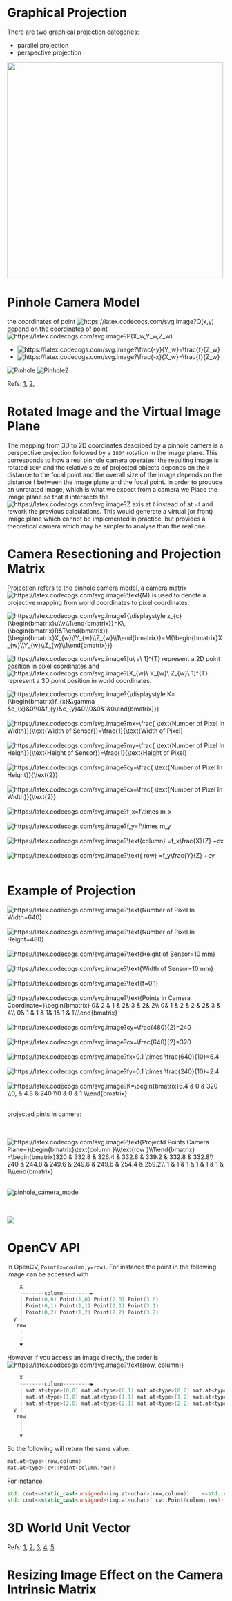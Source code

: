 # Graphical Projection

There are two graphical projection categories:

- parallel projection
- perspective projection


<img src="images/comparison_of_graphical_projections.svg" width="500" height="500" />



# Pinhole Camera Model

the coordinates  of point <img src="https://latex.codecogs.com/svg.image?Q(x,y)" title="https://latex.codecogs.com/svg.image?Q(x,y)" /> depend on the coordinates of point <img src="https://latex.codecogs.com/svg.image?P(X_w,Y_w,Z_w)" title="https://latex.codecogs.com/svg.image?P(X_w,Y_w,Z_w)" /> 

- <img src="https://latex.codecogs.com/svg.image?\frac{-y}{Y_w}=\frac{f}{Z_w}" title="https://latex.codecogs.com/svg.image?\frac{-y}{Y_w}=\frac{f}{Z_w}" />

- <img src="https://latex.codecogs.com/svg.image?\frac{-x}{X_w}=\frac{f}{Z_w}" title="https://latex.codecogs.com/svg.image?\frac{-x}{X_w}=\frac{f}{Z_w}" />


![Pinhole](images/Pinhole.svg)
![Pinhole2](images/Pinhole2.svg)



Refs: [1](https://en.wikipedia.org/wiki/Pinhole_camera_model#Geometry),
[2](https://ksimek.github.io/2013/08/13/intrinsic/),


# Rotated Image and the Virtual Image Plane

The mapping from 3D to 2D coordinates described by a pinhole camera is a perspective projection followed by a `180°` rotation in the image plane. This corresponds to how a real pinhole camera operates; the resulting image is rotated `180°` and the relative size of projected objects depends on their distance to the focal point and the overall size of the image depends on the distance f between the image plane and the focal point. In order to produce an unrotated image, which is what we expect from a camera we Place the image plane so that it intersects the <img src="https://latex.codecogs.com/svg.image?Z" title="https://latex.codecogs.com/svg.image?Z" /> axis at `f` instead of at `-f` and rework the previous calculations. This would generate a virtual (or front) image plane which cannot be implemented in practice, but provides a theoretical camera which may be simpler to analyse than the real one.


# Camera Resectioning and Projection Matrix 

Projection refers to the pinhole camera model, a camera matrix <img src="https://latex.codecogs.com/svg.image?\text{M}" title="https://latex.codecogs.com/svg.image?\text{M}" /> is used to denote a projective mapping from world coordinates to pixel coordinates.



<img src="https://latex.codecogs.com/svg.image?{\displaystyle&space;z_{c}{\begin{bmatrix}u\\v\\1\end{bmatrix}}=K\,{\begin{bmatrix}R&T\end{bmatrix}}{\begin{bmatrix}X_{w}\\Y_{w}\\Z_{w}\\1\end{bmatrix}}=M{\begin{bmatrix}X_{w}\\Y_{w}\\Z_{w}\\1\end{bmatrix}}}" title="https://latex.codecogs.com/svg.image?{\displaystyle z_{c}{\begin{bmatrix}u\\v\\1\end{bmatrix}}=K\,{\begin{bmatrix}R&T\end{bmatrix}}{\begin{bmatrix}X_{w}\\Y_{w}\\Z_{w}\\1\end{bmatrix}}=M{\begin{bmatrix}X_{w}\\Y_{w}\\Z_{w}\\1\end{bmatrix}}}" />




<img src="https://latex.codecogs.com/svg.image?[u\&space;v\&space;1]^{T}" title="https://latex.codecogs.com/svg.image?[u\ v\ 1]^{T}" /> represent a 2D point position in pixel coordinates and <img src="https://latex.codecogs.com/svg.image?[X_{w}\&space;Y_{w}\&space;Z_{w}\&space;1]^{T}" title="https://latex.codecogs.com/svg.image?[X_{w}\ Y_{w}\ Z_{w}\ 1]^{T}" /> represent a 3D point position in world coordinates.


<img src="https://latex.codecogs.com/svg.image?{\displaystyle&space;K={\begin{bmatrix}f_{x}&\gamma&space;&c_{x}&0\\0&f_{y}&c_{y}&0\\0&0&1&0\end{bmatrix}}}" title="https://latex.codecogs.com/svg.image?{\displaystyle K={\begin{bmatrix}f_{x}&\gamma &c_{x}&0\\0&f_{y}&c_{y}&0\\0&0&1&0\end{bmatrix}}}" />

<br/>
<br/>


<img src="https://latex.codecogs.com/svg.image?mx=\frac{&space;\text{Number&space;of&space;Pixel&space;In&space;Width}}{\text{Width&space;of&space;Sensor}}=\frac{1}{\text{Width&space;of&space;Pixel}" title="https://latex.codecogs.com/svg.image?mx=\frac{ \text{Number of Pixel In Width}}{\text{Width of Sensor}}=\frac{1}{\text{Width of Pixel}" />

<br/>
<br/>


<img src="https://latex.codecogs.com/svg.image?my=\frac{&space;\text{Number&space;of&space;Pixel&space;In&space;Heigh}}{\text{Height&space;of&space;Sensor}}=\frac{1}{\text{Height&space;of&space;Pixel}" title="https://latex.codecogs.com/svg.image?my=\frac{ \text{Number of Pixel In Heigh}}{\text{Height of Sensor}}=\frac{1}{\text{Height of Pixel}" />

<br/>
<br/>

<img src="https://latex.codecogs.com/svg.image?cy=\frac{&space;\text{Number&space;of&space;Pixel&space;In&space;Height}}{\text{2}}" title="https://latex.codecogs.com/svg.image?cy=\frac{ \text{Number of Pixel In Height}}{\text{2}}" />    


<br/>
<br/>


<img src="https://latex.codecogs.com/svg.image?cx=\frac{&space;\text{Number&space;of&space;Pixel&space;In&space;Width}}{\text{2}}" title="https://latex.codecogs.com/svg.image?cx=\frac{ \text{Number of Pixel In Width}}{\text{2}}" />    

<br/>
<br/>


<img src="https://latex.codecogs.com/svg.image?f_x=f\times&space;m_x" title="https://latex.codecogs.com/svg.image?f_x=f\times m_x" />


<br/>
<br/>

<img src="https://latex.codecogs.com/svg.image?f_y=f\times&space;m_y" title="https://latex.codecogs.com/svg.image?f_y=f\times m_y" />



<br/>
<br/>


<img src="https://latex.codecogs.com/svg.image?\text{column}&space;=f_x\frac{X}{Z}&space;&plus;cx" title="https://latex.codecogs.com/svg.image?\text{column} =f_x\frac{X}{Z} +cx" />

<br/>
<br/>

<img src="https://latex.codecogs.com/svg.image?\text{&space;row}&space;=f_y\frac{Y}{Z}&space;&plus;cy" title="https://latex.codecogs.com/svg.image?\text{ row} =f_y\frac{Y}{Z} +cy" />
<br/>
<br/>

# Example of Projection 


<img src="https://latex.codecogs.com/svg.image?\text{Number&space;of&space;Pixel&space;In&space;Width=640}" title="https://latex.codecogs.com/svg.image?\text{Number of Pixel In Width=640}" />
<br/>
<br/>
<img src="https://latex.codecogs.com/svg.image?\text{Number&space;of&space;Pixel&space;In&space;Height=480}&space;" title="https://latex.codecogs.com/svg.image?\text{Number of Pixel In Height=480} " />



<br/>
<br/>
<img src="https://latex.codecogs.com/svg.image?\text{Height%20of%20Sensor=10%20mm}" title="https://latex.codecogs.com/svg.image?\text{Height of Sensor=10 mm}" />

<br/>
<br/>

<img src="https://latex.codecogs.com/svg.image?\text{Width&space;of&space;Sensor=10&space;mm}&space;" title="https://latex.codecogs.com/svg.image?\text{Width of Sensor=10 mm} " />

<br/>
<br/>

<img src="https://latex.codecogs.com/svg.image?\text{f=0.1}&space;" title="https://latex.codecogs.com/svg.image?\text{f=0.1} " />
<br/>
<br/>


<img src="https://latex.codecogs.com/svg.image?\text{Points&space;in&space;Camera&space;Coordinate=}\begin{bmatrix}&space;0&&space;2&space;&&space;1&space;&&space;&space;2&&space;3&space;&&space;2&&space;2\\&space;0&&space;1&space;&&space;2&space;&&space;&space;2&space;&&space;2&&space;3&space;&&space;4\\&space;0&&space;1&space;&&space;1&space;&&space;&space;1&&space;1&&space;1&space;&&space;1\\\end{bmatrix}&space;&space;" title="https://latex.codecogs.com/svg.image?\text{Points in Camera Coordinate=}\begin{bmatrix} 0& 2 & 1 & 2& 3 & 2& 2\\ 0& 1 & 2 & 2 & 2& 3 & 4\\ 0& 1 & 1 & 1& 1& 1 & 1\\\end{bmatrix} " />


<br/>
<br/>
<img src="https://latex.codecogs.com/svg.image?cy=\frac{480}{2}=240" title="https://latex.codecogs.com/svg.image?cy=\frac{480}{2}=240" />
<br/>
<br/>


<img src="https://latex.codecogs.com/svg.image?cx=\frac{640}{2}=320" title="https://latex.codecogs.com/svg.image?cx=\frac{640}{2}=320" />
<br/>
<br/>

<img src="https://latex.codecogs.com/svg.image?fx=0.1&space;\times&space;\frac{640}{10}=6.4" title="https://latex.codecogs.com/svg.image?fx=0.1 \times \frac{640}{10}=6.4" />

<br/>
<br/>
<img src="https://latex.codecogs.com/svg.image?fy=0.1&space;\times&space;\frac{240}{10}=2.4" title="https://latex.codecogs.com/svg.image?fy=0.1 \times \frac{240}{10}=2.4" />

<br/>
<br/>

<img src="https://latex.codecogs.com/svg.image?K=\begin{bmatrix}6.4&space;&&space;0&space;&space;&&space;320&space;&space;\\0,&space;&&space;4.8&space;&&space;240&space;\\0&space;&space;&&space;0&space;&space;&&space;1&space;\\\end{bmatrix}&space;" title="https://latex.codecogs.com/svg.image?K=\begin{bmatrix}6.4 & 0 & 320 \\0, & 4.8 & 240 \\0 & 0 & 1 \\\end{bmatrix} " />


<br/>
<br/>


projected pints in camera:

<br/>
<br/>
<img src="https://latex.codecogs.com/svg.image?\text{Projectd&space;Points&space;Camera&space;Plane=}\begin{bmatrix}\text{column&space;}\\\text{row&space;}\\1\end{bmatrix}&space;=\begin{bmatrix}320&space;&&space;332.8&space;&&space;326.4&space;&&space;332.8&space;&&space;339.2&space;&&space;332.8&space;&&space;332.8\\&space;240&space;&&space;244.8&space;&&space;249.6&space;&&space;249.6&space;&&space;249.6&space;&&space;254.4&space;&&space;259.2\\&space;1&space;&&space;1&space;&&space;1&space;&&space;1&space;&&space;1&space;&&space;1&space;&&space;1\\\end{bmatrix}&space;&space;" title="https://latex.codecogs.com/svg.image?\text{Projectd Points Camera Plane=}\begin{bmatrix}\text{column }\\\text{row }\\1\end{bmatrix} =\begin{bmatrix}320 & 332.8 & 326.4 & 332.8 & 339.2 & 332.8 & 332.8\\ 240 & 244.8 & 249.6 & 249.6 & 249.6 & 254.4 & 259.2\\ 1 & 1 & 1 & 1 & 1 & 1 & 1\\\end{bmatrix} " />

<br/>
<br/>

![pinhole_camera_model](images/pinhole_camera_model.png)

<br/>
<br/>

<img src="images/image_0.100000_.jpg">


# OpenCV API

In OpenCV, `Point(x=coulmn,y=row)`. For instance the point in the following image can be accessed with

```cpp
    X                      
    --------column---------►
    | Point(0,0) Point(1,0) Point(2,0) Point(3,0)
    | Point(0,1) Point(1,1) Point(2,1) Point(3,1)
    | Point(0,2) Point(1,2) Point(2,2) Point(3,2)
  y |
   row
    |
    |
    ▼

```
However if you access an image directly, the order is <img src="https://latex.codecogs.com/svg.image?\text{(row,&space;column)}" title="https://latex.codecogs.com/svg.image?\text{(row, column)}" />

```cpp
    X                      
    --------column---------►
    | mat.at<type>(0,0) mat.at<type>(0,1) mat.at<type>(0,2) mat.at<type>(0,3)
    | mat.at<type>(1,0) mat.at<type>(1,1) mat.at<type>(1,2) mat.at<type>(1,3)
    | mat.at<type>(2,0) mat.at<type>(2,1) mat.at<type>(2,2) mat.at<type>(2,3)
  y |
   row
    |
    |
    ▼
```    


So the following will return the same value:



```cpp
mat.at<type>(row,column) 
mat.at<type>(cv::Point(column,row))
```
For instance:
```cpp
std::cout<<static_cast<unsigned>(img.at<uchar>(row,column))    <<std::endl;
std::cout<<static_cast<unsigned>(img.at<uchar>( cv::Point(column,row))     )<<std::endl;
```








# 3D World Unit Vector

Refs: [1](https://stackoverflow.com/questions/12977980/in-opencv-converting-2d-image-point-to-3d-world-unit-vector),
[2](https://docs.opencv.org/4.x/d9/d0c/group__calib3d.html),
[3](https://stackoverflow.com/questions/44888119/c-opencv-calibration-of-the-camera-with-different-resolution),
[4](https://docs.opencv.org/3.2.0/da/d54/group__imgproc__transform.html#ga55c716492470bfe86b0ee9bf3a1f0f7e),
[5](https://www.mathematik.uni-marburg.de/~thormae/lectures/graphics1/graphics_6_1_eng_web.html#1)






# Resizing Image Effect on the Camera Intrinsic Matrix




